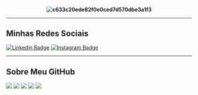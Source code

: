 <!DOCTYPE html>
<html>
 <head>
  
 </head>
 <body>

  <h4 align="center">
 
![c633c20ede82f0e0ced7d570dbe3a1f3](https://user-images.githubusercontent.com/70382532/138322189-2db8df52-9dcb-40a0-88a8-c365466bd33d.gif)

<hr>

## Minhas Redes Sociais

[![Linkedin Badge](https://img.shields.io/badge/LinkedIn-0077B5?style=for-the-badge&logo=linkedin&logoColor=white)](https://br.linkedin.com/in/bryan-james-paiva/)
[![Instagram Badge](https://img.shields.io/badge/Instagram-E4405F?style=for-the-badge&logo=instagram&logoColor=white)](https://www.instagram.com/paivabryan_/)


----

  ## Sobre Meu GitHub

![](http://github-profile-summary-cards.vercel.app/api/cards/profile-details?username=Bryan-Dev24&theme=tokyonight)
![](http://github-profile-summary-cards.vercel.app/api/cards/repos-per-language?username=Bryan-Dev24&theme=tokyonight)
![](http://github-profile-summary-cards.vercel.app/api/cards/most-commit-language?username=Bryan-Dev24&theme=tokyonight)
![](http://github-profile-summary-cards.vercel.app/api/cards/stats?username=Bryan-Dev24&theme=tokyonight)
![](http://github-profile-summary-cards.vercel.app/api/cards/productive-time?username=Bryan-Dev24&theme=tokyonight&utconset=3)

 </body>
</html>

